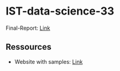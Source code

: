 # IST-data-science-33

Final-Report: [Link](https://www.overleaf.com/1932411886vvfcqbrbrcfq)

## Ressources

- Website with samples: [Link](http://web.ist.utl.pt/~claudia.antunes/DSLabs/)